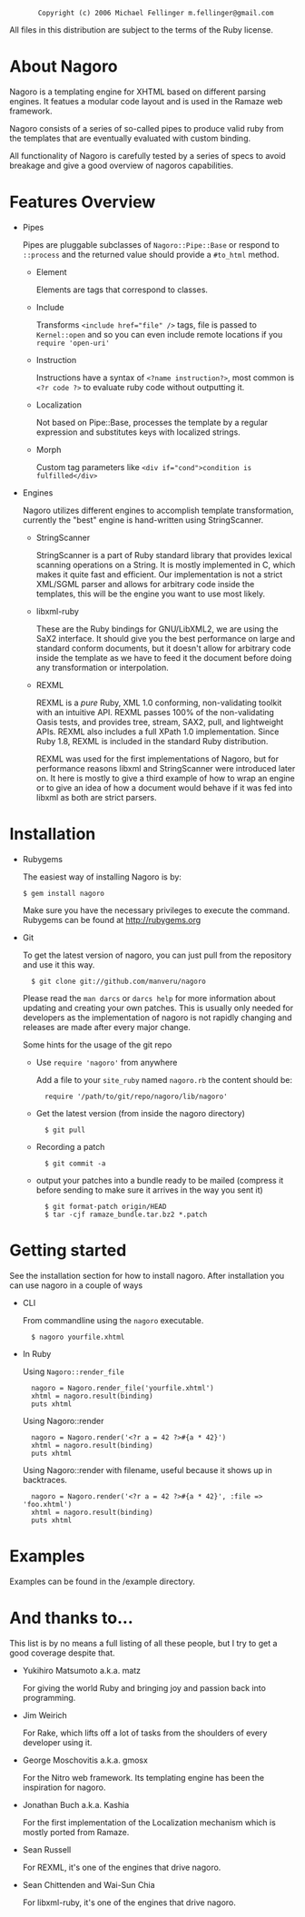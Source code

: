            Copyright (c) 2006 Michael Fellinger m.fellinger@gmail.com
  All files in this distribution are subject to the terms of the Ruby license.

# About Nagoro

Nagoro is a templating engine for XHTML based on different parsing engines.
It featues a modular code layout and is used in the Ramaze web framework.

Nagoro consists of a series of so-called pipes to produce valid ruby from the
templates that are eventually evaluated with custom binding.

All functionality of Nagoro is carefully tested by a series of specs to avoid
breakage and give a good overview of nagoros capabilities.

# Features Overview

* Pipes

  Pipes are pluggable subclasses of `Nagoro::Pipe::Base` or respond to `::process`
  and the returned value should provide a `#to_html` method.

  * Element

    Elements are tags that correspond to classes.

  * Include

    Transforms `<include href="file" />` tags, file is passed to `Kernel::open` and
    so you can even include remote locations if you `require 'open-uri'`

  * Instruction

    Instructions have a syntax of `<?name instruction?>`, most common is
    `<?r code ?>` to evaluate ruby code without outputting it.

  * Localization

    Not based on Pipe::Base, processes the template by a regular expression and
    substitutes keys with localized strings.

  * Morph

    Custom tag parameters like `<div if="cond">condition is fulfilled</div>`

* Engines

  Nagoro utilizes different engines to accomplish template transformation,
  currently the "best" engine is hand-written using StringScanner.

  * StringScanner
  
    StringScanner is a part of Ruby standard library that provides lexical
    scanning operations on a String.
    It is mostly implemented in C, which makes it quite fast and efficient.
    Our implementation is not a strict XML/SGML parser and allows for arbitrary
    code inside the templates, this will be the engine you want to use most
    likely.

  * libxml-ruby
  
    These are the Ruby bindings for GNU/LibXML2, we are using the SaX2 interface.
    It should give you the best performance on large and standard conform
    documents, but it doesn't allow for arbitrary code inside the template as
    we have to feed it the document before doing any transformation or
    interpolation.

  * REXML

    REXML is a _pure_ Ruby, XML 1.0 conforming, non-validating toolkit with an
    intuitive API.  REXML passes 100% of the non-validating Oasis tests, and
    provides tree, stream, SAX2, pull, and lightweight APIs.  REXML also
    includes a full XPath 1.0 implementation.
    Since Ruby 1.8, REXML is included in the standard Ruby distribution.

    REXML was used for the first implementations of Nagoro, but for performance
    reasons libxml and StringScanner were introduced later on.
    It here is mostly to give a third example of how to wrap an engine or to
    give an idea of how a document would behave if it was fed into libxml as
    both are strict parsers.

    
# Installation


* Rubygems

  The easiest way of installing Nagoro is by:

      $ gem install nagoro

  Make sure you have the necessary privileges to execute the command.
  Rubygems can be found at http://rubygems.org

* Git

  To get the latest version of nagoro, you can just pull from the repository
  and use it this way.

        $ git clone git://github.com/manveru/nagoro

  Please read the `man darcs` or `darcs help` for more information about
  updating and creating your own patches.
  This is usually only needed for developers as the implementation of nagoro is
  not rapidly changing and releases are made after every major change.

  Some hints for the usage of the git repo

  * Use `require 'nagoro'` from anywhere

    Add a file to your `site_ruby` named `nagoro.rb`
    the content should be:

          require '/path/to/git/repo/nagoro/lib/nagoro'

  * Get the latest version (from inside the nagoro directory)

          $ git pull

  * Recording a patch

          $ git commit -a

  * output your patches into a bundle ready to be mailed (compress it before
    sending to make sure it arrives in the way you sent it)

          $ git format-patch origin/HEAD
          $ tar -cjf ramaze_bundle.tar.bz2 *.patch


# Getting started

See the installation section for how to install nagoro.
After installation you can use nagoro in a couple of ways

* CLI

  From commandline using the `nagoro` executable.

        $ nagoro yourfile.xhtml

* In Ruby

  Using `Nagoro::render_file`

        nagoro = Nagoro.render_file('yourfile.xhtml')
        xhtml = nagoro.result(binding)
        puts xhtml

  Using Nagoro::render

        nagoro = Nagoro.render('<?r a = 42 ?>#{a * 42}')
        xhtml = nagoro.result(binding)
        puts xhtml

  Using Nagoro::render with filename, useful because it shows up in backtraces.

        nagoro = Nagoro.render('<?r a = 42 ?>#{a * 42}', :file => 'foo.xhtml')
        xhtml = nagoro.result(binding)
        puts xhtml

# Examples

Examples can be found in the /example directory.


# And thanks to...

This list is by no means a full listing of all these people, but I try to
get a good coverage despite that.

* Yukihiro Matsumoto a.k.a. matz

  For giving the world Ruby and bringing joy and passion back into programming.

* Jim Weirich

  For Rake, which lifts off a lot of tasks from the shoulders of every
  developer using it.

* George Moschovitis a.k.a. gmosx

  For the Nitro web framework. Its templating engine has been the inspiration
  for nagoro.

* Jonathan Buch a.k.a. Kashia

  For the first implementation of the Localization mechanism which is mostly
  ported from Ramaze.

* Sean Russell

  For REXML, it's one of the engines that drive nagoro.

* Sean Chittenden and Wai-Sun Chia

  For libxml-ruby, it's one of the engines that drive nagoro.
